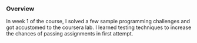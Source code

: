 ### Overview

In week 1 of the course, I solved a few sample programming challenges and got accustomed to the coursera lab. I learned testing techniques to increase the chances of passing assignments in first attempt. 
